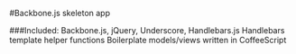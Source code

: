 #Backbone.js skeleton app 

###Included:
Backbone.js, jQuery, Underscore, Handlebars.js
Handlebars template helper functions
Boilerplate models/views written in CoffeeScript